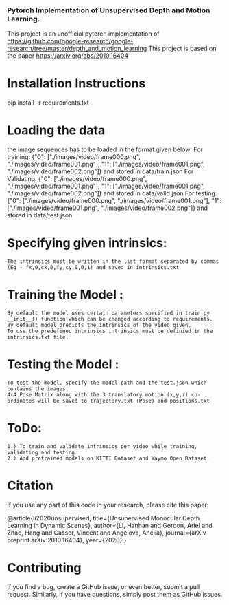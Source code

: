 ### Pytorch Implementation of Unsupervised Depth and Motion Learning.

This project is an unofficial pytorch implementation of https://github.com/google-research/google-research/tree/master/depth_and_motion_learning
This project is based on the paper https://arxiv.org/abs/2010.16404

# Installation Instructions
pip install -r requirements.txt

# Loading the data 
the image sequences has to be loaded in the format given below:
    For training:
        {"0": ["./images/video/frame000.png", "./images/video/frame001.png"], "1": ["./images/video/frame001.png", "./images/video/frame002.png"]}
        and stored in data/train.json
    For Validating:
        {"0": ["./images/video/frame000.png", "./images/video/frame001.png"], "1": ["./images/video/frame001.png", "./images/video/frame002.png"]}
        and stored in data/valid.json
    For testing:
        {"0": ["./images/video/frame000.png", "./images/video/frame001.png"], "1": ["./images/video/frame001.png", "./images/video/frame002.png"]}
        and stored in data/test.json

# Specifying given intrinsics:
    The intrinsics must be written in the list format separated by commas (Eg - fx,0,cx,0,fy,cy,0,0,1) and saved in intrinsics.txt

# Training the Model :
    By default the model uses certain parameters specified in train.py __init__() function which can be changed according to requirements.
    By default model predicts the intrinsics of the video given.
    To use the predefined intrinsics intrinsics must be definied in the intrinsics.txt file.

# Testing the Model :
    To test the model, specify the model path and the test.json which contains the images.
    4x4 Pose Matrix along with the 3 translatory motion (x,y,z) co-ordinates will be saved to trajectory.txt (Pose) and positions.txt

# ToDo:
    1.) To train and validate intrinsics per video while training, validating and testing.
    2.) Add pretrained models on KITTI Dataset and Waymo Open Dataset.

# Citation
If you use any part of this code in your research, please cite this paper:

@article{li2020unsupervised,
  title={Unsupervised Monocular Depth Learning in Dynamic Scenes},
  author={Li, Hanhan and Gordon, Ariel and Zhao, Hang and Casser, Vincent and Angelova, Anelia},
  journal={arXiv preprint arXiv:2010.16404},
  year={2020}
}

# Contributing
If you find a bug, create a GitHub issue, or even better, submit a pull request. 
Similarly, if you have questions, simply post them as GitHub issues.
